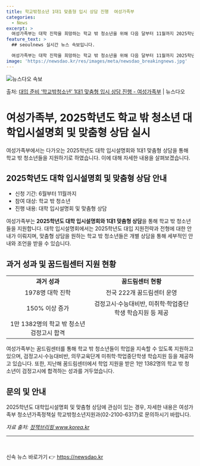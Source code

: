 ```yaml
---
title: 학교밖청소년 1대1 맞춤형 입시 상담 진행  여성가족부
categories:
  - News
excerpt: >
  여성가족부는 대학 진학을 희망하는 학교 밖 청소년을 위해 다음 달부터 11월까지 2025학년도 대학 입시설명…
feature_text: >
  ## seoulnews 실시간 뉴스 속보입니다.

  여성가족부는 대학 진학을 희망하는 학교 밖 청소년을 위해 다음 달부터 11월까지 2025학년도 대학 입시설명…
image: 'https://newsdao.kr/res/images/meta/newsdao_breakingnews.jpg'
---
```


![뉴스다오 속보](https://newsdao.kr/res/images/meta/newsdao_breakingnews.jpg)

<p>출처: <a href="https://newsdao.kr/3940" rel="dofollow">대입 준비 ‘학교밖청소년’ 1대1 맞춤형 입시 상담 진행 - 여성가족부</a> | 뉴스다오</p>

<h1>여성가족부, 2025학년도 학교 밖 청소년 대학입시설명회 및 맞춤형 상담 실시</h1>

<p data-ke-size="size16">여성가족부에서는 다가오는 2025학년도 대학 입시설명회와 1대1 맞춤형 상담을 통해 학교 밖 청소년들을 지원하기로 하였습니다. 이에 대해 자세한 내용을 살펴보겠습니다.</p>

<h2 data-ke-size="size26">2025학년도 대학 입시설명회 및 맞춤형 상담 안내</h2>

<ul>
    <li>신청 기간: 6월부터 11월까지</li>
    <li>참여 대상: 학교 밖 청소년</li>
    <li>진행 내용: 대학 입시설명회 및 맞춤형 상담</li>
</ul>

<p data-ke-size="size16">여성가족부는 <b>2025학년도 대학 입시설명회와 1대1 맞춤형 상담</b>을 통해 학교 밖 청소년들을 지원합니다. 대학 입시설명회에서는 2025학년도 대입 지원전략과 전형에 대한 안내가 이뤄지며, 맞춤형 상담을 원하는 학교 밖 청소년들은 개별 상담을 통해 세부적인 안내와 조언을 받을 수 있습니다.</p>

<h2 data-ke-size="size26">과거 성과 및 꿈드림센터 지원 현황</h2>

<table>
    <tr>
        <td style="text-align: center; height: 17px;"><b>과거 성과</b></td>
        <td style="text-align: center; height: 17px;"><b>꿈드림센터 현황</b></td>
    </tr>
    <tr>
        <td style="text-align: center; height: 17px;">1978명 대학 진학</td>
        <td style="text-align: center; height: 17px;">전국 222개 꿈드림센터 운영</td>
    </tr>
    <tr>
        <td style="text-align: center; height: 17px;">150% 이상 증가</td>
        <td style="text-align: center; height: 17px;">검정고시·수능대비반, 미취학·학업중단학생 학습지원 등 제공</td>
    </tr>
    <tr>
        <td style="text-align: center; height: 17px;">1만 1382명의 학교 밖 청소년 검정고시 합격</td>
        <td style="text-align: center; height: 17px;"></td>
    </tr>
</table>

<p data-ke-size="size16">여성가족부는 꿈드림센터를 통해 학교 밖 청소년들이 학업을 지속할 수 있도록 지원하고 있으며, 검정고시·수능대비반, 의무교육단계 미취학·학업중단학생 학습지원 등을 제공하고 있습니다. 또한, 지난해 꿈드림센터에서 학업 지원을 받은 1만 1382명의 학교 밖 청소년이 검정고시에 합격하는 성과를 거두었습니다.</p>

<h2 data-ke-size="size26">문의 및 안내</h2>

<p data-ke-size="size16">2025학년도 대학입시설명회 및 맞춤형 상담에 관심이 있는 경우, 자세한 내용은 여성가족부 청소년가족정책실 학교밖청소년지원과(02-2100-6317)로 문의하시기 바랍니다.</p>

<p data-ke-size="size16"><i>자료 출처: <a href="https://newsdao.kr/3940">정책브리핑 www.korea.kr</a></i></p>
<hr>

<p data-ke-size="size16">&nbsp;</p> 

신속 뉴스 바로가기 👉 <a href="https://newsdao.kr" rel="dofollow">https://newsdao.kr</a>


